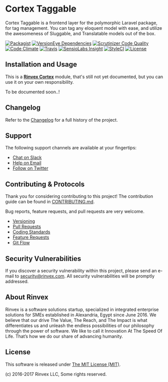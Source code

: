 # Cortex Taggable

Cortex Taggable is a frontend layer for the polymorphic Laravel package, for tag management. You can tag any eloquent model with ease, and utilize the awesomeness of Sluggable, and Translatable models out of the box.

[![Packagist](https://img.shields.io/packagist/v/cortex/taggable.svg?label=Packagist&style=flat-square)](https://packagist.org/packages/cortex/taggable)
[![VersionEye Dependencies](https://img.shields.io/versioneye/d/php/cortex:taggable.svg?label=Dependencies&style=flat-square)](https://www.versioneye.com/php/cortex:taggable/)
[![Scrutinizer Code Quality](https://img.shields.io/scrutinizer/g/cortex/taggable.svg?label=Scrutinizer&style=flat-square)](https://scrutinizer-ci.com/g/cortex/taggable/)
[![Code Climate](https://img.shields.io/codeclimate/github/cortex/taggable.svg?label=CodeClimate&style=flat-square)](https://codeclimate.com/github/cortex/taggable)
[![Travis](https://img.shields.io/travis/cortex/taggable.svg?label=TravisCI&style=flat-square)](https://travis-ci.org/cortex/taggable)
[![SensioLabs Insight](https://img.shields.io/sensiolabs/i/01bde275-513e-4b65-a721-4d618e33b70e.svg?label=SensioLabs&style=flat-square)](https://insight.sensiolabs.com/projects/01bde275-513e-4b65-a721-4d618e33b70e)
[![StyleCI](https://styleci.io/repos/90121903/shield)](https://styleci.io/repos/90121903)
[![License](https://img.shields.io/packagist/l/cortex/taggable.svg?label=License&style=flat-square)](https://github.com/cortex/taggable/blob/develop/LICENSE)


## Installation and Usage

This is a **[Rinvex Cortex](https://github.com/rinvex/cortex)** module, that's still not yet documented, but you can use it on your own responsibility.

To be documented soon..!


## Changelog

Refer to the [Changelog](CHANGELOG.md) for a full history of the project.


## Support

The following support channels are available at your fingertips:

- [Chat on Slack](http://chat.rinvex.com)
- [Help on Email](mailto:help@rinvex.com)
- [Follow on Twitter](https://twitter.com/rinvex)


## Contributing & Protocols

Thank you for considering contributing to this project! The contribution guide can be found in [CONTRIBUTING.md](CONTRIBUTING.md).

Bug reports, feature requests, and pull requests are very welcome.

- [Versioning](CONTRIBUTING.md#versioning)
- [Pull Requests](CONTRIBUTING.md#pull-requests)
- [Coding Standards](CONTRIBUTING.md#coding-standards)
- [Feature Requests](CONTRIBUTING.md#feature-requests)
- [Git Flow](CONTRIBUTING.md#git-flow)


## Security Vulnerabilities

If you discover a security vulnerability within this project, please send an e-mail to [security@rinvex.com](security@rinvex.com). All security vulnerabilities will be promptly addressed.


## About Rinvex

Rinvex is a software solutions startup, specialized in integrated enterprise solutions for SMEs established in Alexandria, Egypt since June 2016. We believe that our drive The Value, The Reach, and The Impact is what differentiates us and unleash the endless possibilities of our philosophy through the power of software. We like to call it Innovation At The Speed Of Life. That’s how we do our share of advancing humanity.


## License

This software is released under [The MIT License (MIT)](LICENSE).

(c) 2016-2017 Rinvex LLC, Some rights reserved.
